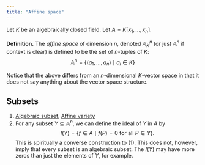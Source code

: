 ```yaml
---
title: "Affine space"
---
```


Let $K$ be an algebraically closed field. Let $A=K[x_1,\dots,x_n]$.

**Definition.** The _affine space_ of dimension $n$, denoted $\mathbb{A}_K^n$ (or just $\mathbb{A}^n$ if context is clear) is defined to be the set of $n$-tuples of $K$:
$$
\mathbb{A}^n=\{(a_1,\dots,a_n)\mid a_i\in K\}
$$

Notice that the above differs from an $n$-dimensional $K$-vector space in that it does not say anything about the vector space structure.

## Subsets
1. [Algebraic subset](<notes/ntpy/Definitions/Algebraic geometry/Algebraic subset.md>), [Affine variety](<notes/ntpy/Definitions/Algebraic geometry/Affine variety.md>)
2. For any subset $Y\subseteq\mathbb{A}^n$, we can define the ideal of $Y$ in $A$ by $$I(Y)=\{f\in A\mid f(P)=0\text{ for all }P\in Y\}.$$ This is spiritually a converse construction to (1). This does not, however, imply that every subset is an algebraic subset. The $I(Y)$ may have more zeros than just the elements of $Y$, for example.
